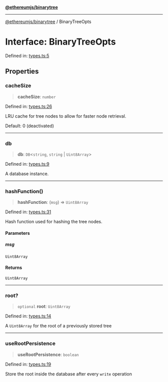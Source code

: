 [**@ethereumjs/binarytree**](../README.md)

***

[@ethereumjs/binarytree](../README.md) / BinaryTreeOpts

# Interface: BinaryTreeOpts

Defined in: [types.ts:5](https://github.com/Dargon789/ethereumjs-monorepo/blob/master/packages/binarytree/src/types.ts#L5)

## Properties

### cacheSize

> **cacheSize**: `number`

Defined in: [types.ts:26](https://github.com/Dargon789/ethereumjs-monorepo/blob/master/packages/binarytree/src/types.ts#L26)

LRU cache for tree nodes to allow for faster node retrieval.

Default: 0 (deactivated)

***

### db

> **db**: `DB`\<`string`, `string` \| `Uint8Array`\>

Defined in: [types.ts:9](https://github.com/Dargon789/ethereumjs-monorepo/blob/master/packages/binarytree/src/types.ts#L9)

A database instance.

***

### hashFunction()

> **hashFunction**: (`msg`) => `Uint8Array`

Defined in: [types.ts:31](https://github.com/Dargon789/ethereumjs-monorepo/blob/master/packages/binarytree/src/types.ts#L31)

Hash function used for hashing the tree nodes.

#### Parameters

##### msg

`Uint8Array`

#### Returns

`Uint8Array`

***

### root?

> `optional` **root**: `Uint8Array`

Defined in: [types.ts:14](https://github.com/Dargon789/ethereumjs-monorepo/blob/master/packages/binarytree/src/types.ts#L14)

A `Uint8Array` for the root of a previously stored tree

***

### useRootPersistence

> **useRootPersistence**: `boolean`

Defined in: [types.ts:19](https://github.com/Dargon789/ethereumjs-monorepo/blob/master/packages/binarytree/src/types.ts#L19)

Store the root inside the database after every `write` operation
